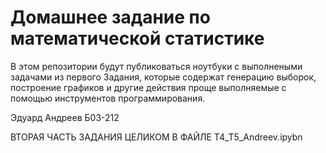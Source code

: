 # Домашнее задание по математической статистике
В этом репозитории будут публиковаться ноутбуки с выполнеными задачами из первого Задания, которые содержат генерацию выборок, построение графиков и другие действия проще выполняемые с помощью инструментов программирования.

Эдуард Андреев Б03-212

ВТОРАЯ ЧАСТЬ ЗАДАНИЯ ЦЕЛИКОМ В ФАЙЛЕ T4_T5_Andreev.ipybn

